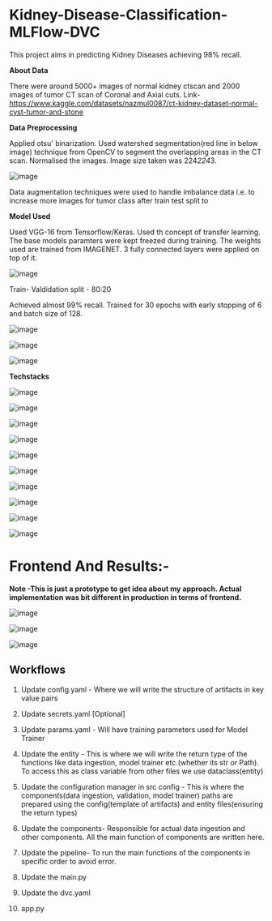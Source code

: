 # Kidney-Disease-Classification-MLFlow-DVC
This project aims in predicting Kidney Diseases achieving 98% recall. 

**About Data**

There were around 5000+ images of normal kidney ctscan and 2000 images of tumor CT scan of Coronal and Axial cuts. 
Link- https://www.kaggle.com/datasets/nazmul0087/ct-kidney-dataset-normal-cyst-tumor-and-stone

**Data Preprocessing**

Applied otsu' binarization. Used watershed segmentation(red line in below image) technique from OpenCV to segment the overlapping areas in the CT scan. Normalised the images. Image size taken was 224*224*3.

 ![image](https://github.com/user-attachments/assets/e7348c11-5dfa-48b7-811a-d9bcd9cabbd7)

Data augmentation techniques were used to handle imbalance data i.e. to increase more images for tumor class after train test split to  

**Model Used**

Used VGG-16 from Tensorflow/Keras. Used th concept of transfer learning. The base models paramters were kept freezed during training. The weights used are trained from IMAGENET. 3 fully connected layers were applied on top of it.

![image](https://github.com/user-attachments/assets/b0107c02-7d19-4b2e-8e03-39fd3b7f1040)

Train- Valdidation split - 80:20

Achieved almost 99% recall. Trained for 30 epochs with early stopping of 6 and batch size of 128.

![image](https://github.com/user-attachments/assets/c058c966-bdd0-4893-ae33-a81aa0aa10ea)

![image](https://github.com/user-attachments/assets/af9ad734-4e27-45ac-9081-1a03c8126fe2)

![image](https://github.com/user-attachments/assets/163b5104-5c47-4c56-927d-6e7a583a44f6)


**Techstacks**

![image](https://github.com/user-attachments/assets/dbba3ad3-e7ed-4790-b8cf-e4aeb5143170)

![image](https://github.com/user-attachments/assets/b461998f-1d77-4e36-912c-4c244f0dc8a6)

![image](https://github.com/user-attachments/assets/6518880a-5c54-48e0-b22a-743d5f90b1b1)

![image](https://github.com/user-attachments/assets/8ed9de77-d54f-46c8-b4f6-3e10eecd80bd)

![image](https://github.com/user-attachments/assets/af2fdc25-5f9a-4a47-b90d-4f48583b24e3)

![image](https://github.com/user-attachments/assets/88727cff-688b-4ae9-ba61-374fcaf8e1fe)

![image](https://github.com/user-attachments/assets/e2de6ca8-89bd-4de6-86ab-72708e46b80f)

![image](https://github.com/user-attachments/assets/a7151de5-f5c0-4ddc-9017-484d3443ca10)

![image](https://github.com/user-attachments/assets/f1a82f49-99c5-4fc6-bfdf-39f4b2ad2b12)

![image](https://github.com/user-attachments/assets/db02a2ce-b146-4609-91c3-6a3135c3fb81)

# Frontend And Results:-
**Note -This is just a prototype to get idea about my approach. Actual implementation was bit different in production in terms of frontend.**

![image](https://github.com/user-attachments/assets/171093a7-cc23-4f61-8500-436f023d0353)


![image](https://github.com/user-attachments/assets/433ec9d0-1b24-48de-99d3-a2a531e99a82)


![image](https://github.com/user-attachments/assets/9f776fb2-0d6e-41e5-9783-2ce526691082)









## Workflows

1. Update config.yaml - Where we will write the structure of artifacts in key value pairs

2. Update secrets.yaml [Optional]

3. Update params.yaml - Will have training parameters used for Model Trainer

4. Update the entity - This is where we will write the return type of the functions like data ingestion, model trainer etc.(whether its str or 
Path). To access this as class variable from other files we use dataclass(entity)

5. Update the configuration manager in src config -  This is where the components(data ingestion, validation, model trainer) paths are prepared 
using the config(template of artifacts) and entity files(ensuring the return types)

6. Update the components- Responsible for actual data ingestion and other components. All the main function of components are written here.

7. Update the pipeline- To run the main functions of the components in specific order to avoid error.

8. Update the main.py

9. Update the dvc.yaml

10. app.py
